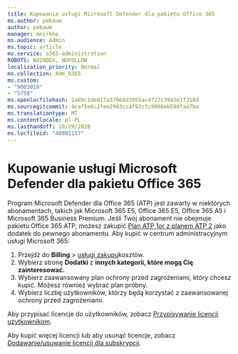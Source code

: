```yaml
---
title: Kupowanie usługi Microsoft Defender dla pakietu Office 365
ms.author: pebaum
author: pebaum
manager: mnirkhe
ms.audience: Admin
ms.topic: article
ms.service: o365-administration
ROBOTS: NOINDEX, NOFOLLOW
localization_priority: Normal
ms.collection: Adm_O365
ms.custom:
- "9003019"
- "5758"
ms.openlocfilehash: 2a6bc1de817a37868d3955ac4727c39a5e1f318d
ms.sourcegitcommit: 4caf5e6c2fee2903ccaf92cfc9006eb580faa7ba
ms.translationtype: MT
ms.contentlocale: pl-PL
ms.lasthandoff: 10/29/2020
ms.locfileid: "48801157"
---
```

# <a name="purchase-microsoft-defender-for-office-365"></a>Kupowanie usługi Microsoft Defender dla pakietu Office 365

Program Microsoft Defender dla Office 365 (ATP) jest zawarty w niektórych abonamentach, takich jak Microsoft 365 E5, Office 365 E5, Office 365 A5 i Microsoft 365 Business Premium. Jeśli Twój abonament nie obejmuje pakietu Office 365 ATP, możesz zakupić [Plan ATP 1or z planem ATP 2](https:/www.microsoft.com/microsoft-365/exchange/advance-threat-protection?market=um#office-ProductsCompare-785zwzq) jako dodatek do pewnego abonamentu. Aby kupić w centrum administracyjnym usługi Microsoft 365:

1. Przejdź do **Billing**   >   [usługi zakupu](https://go.microsoft.com/fwlink/p/?linkid=868433)kosztów.
2. Wybierz stronę **Dodatki**  z **innych kategorii, które mogą Cię zainteresować.**
3. Wybierz zaawansowany plan ochrony przed zagrożeniami, który chcesz kupić. Możesz również wybrać plan próbny.
4. Wybierz liczbę użytkowników, którzy będą korzystać z zaawansowanej ochrony przed zagrożeniami.

Aby przypisać licencje do użytkowników, zobacz [Przypisywanie licencji użytkownikom](https://docs.microsoft.com/microsoft-365/admin/manage/assign-licenses-to-users?view=o365-worldwide).

Aby kupić więcej licencji lub aby usunąć licencje, zobacz [Dodawanie/usuwanie licencji dla subskrypcji](https://docs.microsoft.com/microsoft-365/commerce/licenses/buy-licenses?view=o365-worldwide#add-or-remove-licenses-for-your-business-subscription).